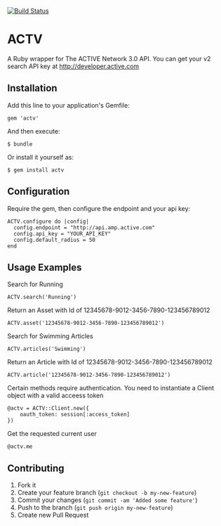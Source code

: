 [![Build Status](https://travis-ci.org/activenetwork/actv.png)](https://travis-ci.org/activenetwork/actv)

# ACTV

A Ruby wrapper for The ACTIVE Network 3.0 API. You can get your v2
search API key at http://developer.active.com

## Installation

Add this line to your application's Gemfile:

    gem 'actv'

And then execute:

    $ bundle

Or install it yourself as:

    $ gem install actv

## Configuration

Require the gem, then configure the endpoint and your api key:

    ACTV.configure do |config|
      config.endpoint = "http://api.amp.active.com"
      config.api_key = "YOUR_API_KEY"
      config.default_radius = 50
    end

## Usage Examples

Search for Running

    ACTV.search('Running')

Return an Asset with Id of 12345678-9012-3456-7890-123456789012

    ACTV.asset('12345678-9012-3456-7890-123456789012')

Search for Swimming Articles

    ACTV.articles('Swimming')

Return an Article with Id of 12345678-9012-3456-7890-123456789012

    ACTV.article('12345678-9012-3456-7890-123456789012')

Certain methods require authentication. You need to instantiate a Client object with a valid acceess token

    @actv = ACTV::Client.new({
        oauth_token: session[:access_token]
    })

Get the requested current user

    @actv.me

## Contributing

1. Fork it
2. Create your feature branch (`git checkout -b my-new-feature`)
3. Commit your changes (`git commit -am 'Added some feature'`)
4. Push to the branch (`git push origin my-new-feature`)
5. Create new Pull Request
